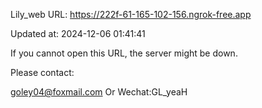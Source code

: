 Lily_web URL: https://222f-61-165-102-156.ngrok-free.app

Updated at: 2024-12-06 01:41:41

If you cannot open this URL, the server might be down.

Please contact: 

goley04@foxmail.com Or Wechat:GL_yeaH
